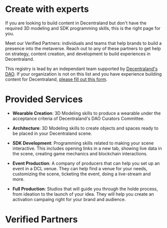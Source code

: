 # Create with experts

If you are looking to build content in Decentraland but don't have the required 3D modeling and SDK programming skills, this is the right page for you. 

Meet our Verified Partners: individuals and teams that help brands to build a presence into the metaverse. Reach out to any of these partners to get help on strategy, content creation, and development to build experiences in Decentraland.

This registry is lead by an independant team supported by [Decentraland's DAO](https://governance.decentraland.org/proposal/?id=81af5b00-02e6-11ed-8f44-ef1722f0509f). If your organization is not on this list and you have experience building content for Decentraland, [please fill out this form](https://forms.gle/ZTAjUi1CAf5wC5pG8).


# Provided Services

* **Wearable Creation**: 3D Modeling skills to produce a wearable under the acceptance criteria of Decentraland's DAO Curators Committee.

* **Architecture**: 3D Modeling skills to create objects and spaces ready to be placed in your Decentraland scene.

* **SDK Development**: Programming skills related to making your scene interactive. This includes opening links in a new tab, showing live data in the scene, creating game mechanics and blockchain interactions.

* **Event Production**: A company of producers that can help you set up an event in a DCL venue. They can help find a venue for your needs, customizing the scene, ticketing the event, doing a live-stream and more.

* **Full Production**: Studios that will guide you through the holde process, from ideation to the launch of your idea. They will help you create an activation campaing right for your brand and audience.

# Verified Partners

